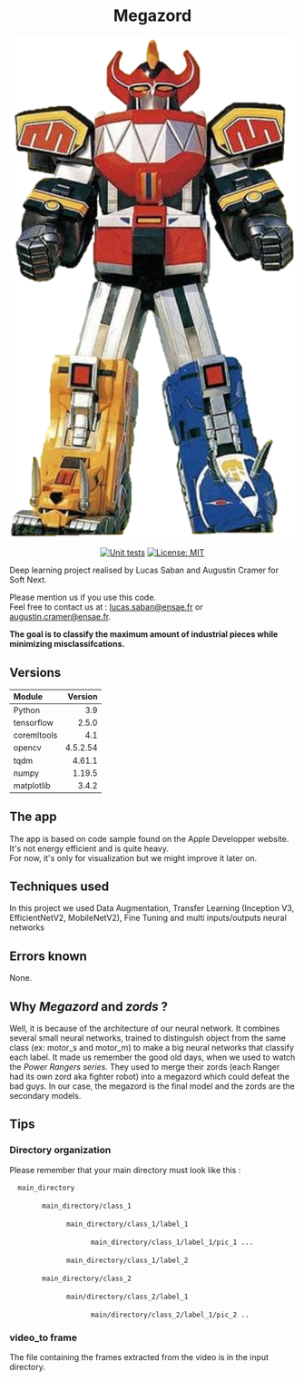 <div align="center"> 

# Megazord
![plot](./ressources/megazord_pic.png?raw=true)

[![Unit tests](https://github.com/iSab01/megazord/actions/workflows/python-app.yml/badge.svg)](https://github.com/iSab01/megazord/actions/workflows/python-app.yml)
[![License: MIT](https://img.shields.io/badge/License-MIT-yellow.svg)](https://opensource.org/licenses/MIT)

<div align="left">
Deep learning project realised by Lucas Saban and Augustin Cramer for Soft Next. 

Please mention us if you use this code.  
Feel free to contact us at : lucas.saban@ensae.fr or augustin.cramer@ensae.fr. 

**The goal is to classify the maximum amount of industrial pieces while minimizing misclassifcations.**

## Versions

| Module      | Version | 
| :---        |    ----:   |  
| Python      | 3.9        |
| tensorflow   | 2.5.0        | 
| coremltools      | 4.1        |
| opencv      | 4.5.2.54       |
| tqdm      | 4.61.1       |
| numpy      | 1.19.5     |
| matplotlib | 3.4.2  |

## The app

The app is based on code sample found on the Apple Developper website. It's not energy efficient and is quite heavy.  
For now, it's only for visualization but we might improve it later on.

## Techniques used

In this project we used Data Augmentation, Transfer Learning (Inception V3, EfficientNetV2, MobileNetV2), Fine Tuning and multi inputs/outputs neural networks
      
## Errors known

None.

## Why *Megazord* and *zords* ? 






Well, it is because of the architecture of our neural network. It combines several small neural networks, trained to distinguish object from the same class (ex: motor_s and motor_m) to make a big neural networks that classify each label. It made us remember the good old days, when we used to watch the *Power Rangers series*. They used to merge their zords (each Ranger had its own zord aka fighter robot) into a megazord which could defeat the bad guys. In our case, the megazord is the final model and the zords are the secondary models.


## Tips

### Directory organization

Please remember that your main directory must look like this :

      main_directory

            main_directory/class_1

                  main_directory/class_1/label_1

                        main_directory/class_1/label_1/pic_1 ...

                  main_directory/class_1/label_2

            main_directory/class_2

                  main/directory/class_2/label_1

                        main/directory/class_2/label_1/pic_2 ..
      
      
 ### video_to frame
 
 The file containing the frames extracted from the video is in the input directory. 
 
 

      
 
    

